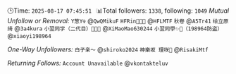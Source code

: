 🕒Time: `2025-08-17 07:45:51 `
📊Total followers: `1338`, following: `1049`
*Mutual Unfollow or Removal:*
`Y葱Y✞` @`QwQMikuF`
`HFRin🏳️‍⚧️🍥` @`HFLMTF`
`秋卷` @`A5Tr41`
`绘立原绮` @`3a4kura`
`小翌同学（二代目）🎉🎊✨` @`XiMaoMao630244`
`小翌同學✨🎊（198964防盗）` @`xiaoyi198964`

*One-Way Unfollowers:*
`白子亲～` @`shiroko2024`
`神樂坂 理咲🍥` @`RisakiMtf`

*Returning Follows:*
`Account Unavailable` @`vkontakteluv`
